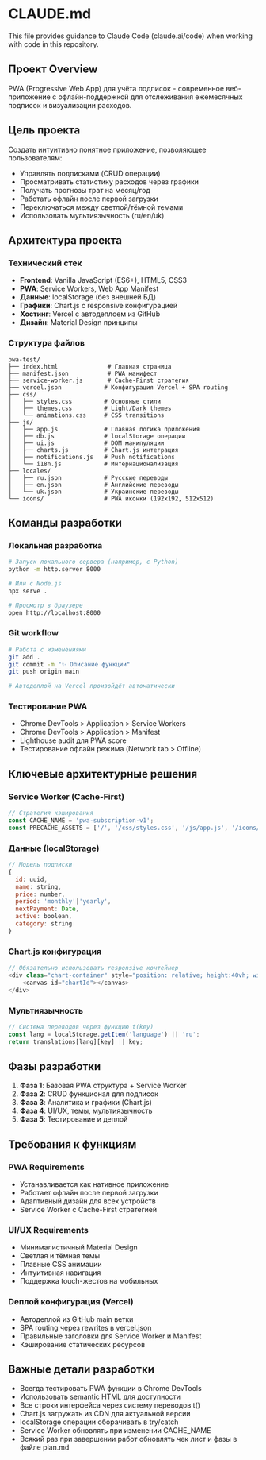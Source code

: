 # CLAUDE.md

This file provides guidance to Claude Code (claude.ai/code) when working with code in this repository.

## Проект Overview
PWA (Progressive Web App) для учёта подписок - современное веб-приложение с офлайн-поддержкой для отслеживания ежемесячных подписок и визуализации расходов.

## Цель проекта
Создать интуитивно понятное приложение, позволяющее пользователям:
- Управлять подписками (CRUD операции)
- Просматривать статистику расходов через графики
- Получать прогнозы трат на месяц/год
- Работать офлайн после первой загрузки
- Переключаться между светлой/тёмной темами
- Использовать мультиязычность (ru/en/uk)

## Архитектура проекта

### Технический стек
- **Frontend**: Vanilla JavaScript (ES6+), HTML5, CSS3
- **PWA**: Service Workers, Web App Manifest
- **Данные**: localStorage (без внешней БД)
- **Графики**: Chart.js с responsive конфигурацией
- **Хостинг**: Vercel с автодеплоем из GitHub
- **Дизайн**: Material Design принципы

### Структура файлов
```
pwa-test/
├── index.html              # Главная страница
├── manifest.json           # PWA манифест
├── service-worker.js       # Cache-First стратегия
├── vercel.json            # Конфигурация Vercel + SPA routing
├── css/
│   ├── styles.css         # Основные стили
│   ├── themes.css         # Light/Dark themes
│   └── animations.css     # CSS transitions
├── js/
│   ├── app.js             # Главная логика приложения
│   ├── db.js              # localStorage операции
│   ├── ui.js              # DOM манипуляции
│   ├── charts.js          # Chart.js интеграция
│   ├── notifications.js   # Push notifications
│   └── i18n.js            # Интернационализация
├── locales/
│   ├── ru.json            # Русские переводы
│   ├── en.json            # Английские переводы
│   └── uk.json            # Украинские переводы
└── icons/                 # PWA иконки (192x192, 512x512)
```

## Команды разработки

### Локальная разработка
```bash
# Запуск локального сервера (например, с Python)
python -m http.server 8000

# Или с Node.js
npx serve .

# Просмотр в браузере
open http://localhost:8000
```

### Git workflow
```bash
# Работа с изменениями
git add .
git commit -m "✨ Описание функции"
git push origin main

# Автодеплой на Vercel произойдёт автоматически
```

### Тестирование PWA
- Chrome DevTools > Application > Service Workers
- Chrome DevTools > Application > Manifest
- Lighthouse audit для PWA score
- Тестирование офлайн режима (Network tab > Offline)

## Ключевые архитектурные решения

### Service Worker (Cache-First)
```javascript
// Стратегия кэширования
const CACHE_NAME = 'pwa-subscription-v1';
const PRECACHE_ASSETS = ['/', '/css/styles.css', '/js/app.js', '/icons/icon-192x192.png'];
```

### Данные (localStorage)
```javascript
// Модель подписки
{
  id: uuid,
  name: string,
  price: number,
  period: 'monthly'|'yearly',
  nextPayment: Date,
  active: boolean,
  category: string
}
```

### Chart.js конфигурация
```javascript
// Обязательно использовать responsive контейнер
<div class="chart-container" style="position: relative; height:40vh; width:80vw">
    <canvas id="chartId"></canvas>
</div>
```

### Мультиязычность
```javascript
// Система переводов через функцию t(key)
const lang = localStorage.getItem('language') || 'ru';
return translations[lang][key] || key;
```

## Фазы разработки

1. **Фаза 1**: Базовая PWA структура + Service Worker
2. **Фаза 2**: CRUD функционал для подписок
3. **Фаза 3**: Аналитика и графики (Chart.js)
4. **Фаза 4**: UI/UX, темы, мультиязычность
5. **Фаза 5**: Тестирование и деплой

## Требования к функциям

### PWA Requirements
- Устанавливается как нативное приложение
- Работает офлайн после первой загрузки
- Адаптивный дизайн для всех устройств
- Service Worker с Cache-First стратегией

### UI/UX Requirements
- Минималистичный Material Design
- Светлая и тёмная темы
- Плавные CSS анимации
- Интуитивная навигация
- Поддержка touch-жестов на мобильных

### Deплой конфигурация (Vercel)
- Автодеплой из GitHub main ветки
- SPA routing через rewrites в vercel.json
- Правильные заголовки для Service Worker и Manifest
- Кэширование статических ресурсов

## Важные детали разработки

- Всегда тестировать PWA функции в Chrome DevTools
- Использовать semantic HTML для доступности
- Все строки интерфейса через систему переводов t()
- Chart.js загружать из CDN для актуальной версии
- localStorage операции оборачивать в try/catch
- Service Worker обновлять при изменении CACHE_NAME
- Всякий раз при завершении работ обновлять чек лист и фазы в файле plan.md